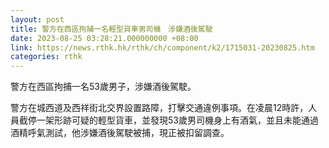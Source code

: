 ```yaml
---
layout: post
title: 警方在西區拘捕一名輕型貨車男司機　涉嫌酒後駕駛
date: 2023-08-25 03:28:21.000000000 +08:00
link: https://news.rthk.hk/rthk/ch/component/k2/1715031-20230825.htm
categories: rthk
---
```


警方在西區拘捕一名53歲男子，涉嫌酒後駕駛。

警方在城西道及西祥街北交界設置路障，打擊交通違例事項。在凌晨12時許，人員截停一架形跡可疑的輕型貨車，並發現53歲男司機身上有酒氣，並且未能通過酒精呼氣測試，他涉嫌酒後駕駛被捕，現正被扣留調查。
